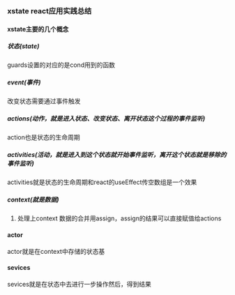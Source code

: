 ### xstate react应用实践总结

#### xstate主要的几个概念

##### 状态(state)

guards设置的对应的是cond用到的函数
##### event(事件)
改变状态需要通过事件触发

##### actions(动作，就是进入状态、改变状态、离开状态这个过程的事件监听)
action也是状态的生命周期

##### activities(活动，就是进入到这个状态就开始事件监听，离开这个状态就是移除的事件监听)
activities就是状态的生命周期和react的useEffect传空数组是一个效果

##### context(就是数据)

1. 处理上context 数据的合并用assign，assign的结果可以直接赋值给actions

#### actor

actor就是在context中存储的状态基

#### sevices
sevices就是在状态中去进行一步操作然后，得到结果





